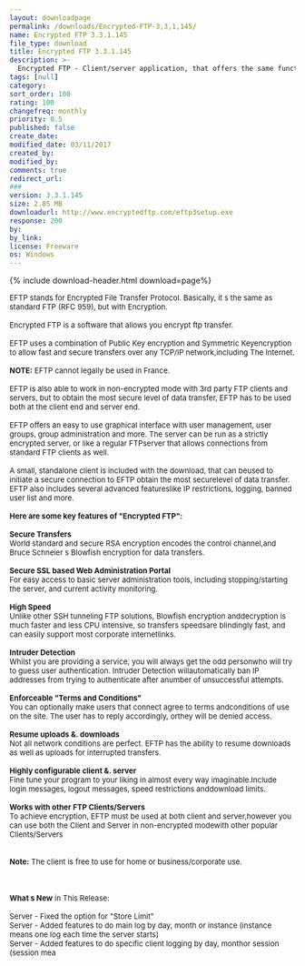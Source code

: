 ```yaml
---
layout: downloadpage
permalink: /downloads/Encrypted-FTP-3,3,1,145/
name: Encrypted FTP 3.3.1.145
file_type: download
title: Encrypted FTP 3.3.1.145
description: >-
  Encrypted FTP - Client/server application, that offers the same functionality as standard FTP, but with encryption
tags: [null]
category:
sort_order: 100
rating: 100
changefreq: monthly
priority: 0.5
published: false
create_date:
modified_date: 03/11/2017
created_by:
modified_by:
comments: true
redirect_url:
###
version: 3.3.1.145
size: 2.85 MB
downloadurl: http://www.encryptedftp.com/eftp3setup.exe
response: 200
by:
by_link:
license: Freeware
os: Windows
---
```


{% include download-header.html download=page%}

<p style="fix-download-text !important">
<p><font size="2">EFTP stands for Encrypted File Transfer Protocol. Basically, it s the same as standard FTP (RFC 959), but with Encryption. <br />
<br />
Encrypted FTP is a software that allows you encrypt ftp transfer.<br />
<br />
EFTP uses a combination of Public Key encryption and Symmetric Keyencryption to allow fast and secure transfers over any TCP/IP network,including The Internet. <br />
<br />
<strong>NOTE:</strong> EFTP cannot legally be used in France.<br />
<br />
EFTP is also able to work in non-encrypted mode with 3rd party FTP clients and servers, but to obtain the most secure level of </font><font size="2">data transfer</font><font size="2">, EFTP has to be used both at the client end and </font><font size="2">server</font><font size="2"> end.<br />
<br />
EFTP offers an easy to use graphical interface with user management, user groups, group administration and more. The server can be run as a strictly encrypted server, or like a regular FTPserver that allows connections from standard FTP clients as well. <br />
<br />
A small, standalone client is included with the download, that can beused to initiate a secure connection to EFTP obtain the most securelevel of data transfer. EFTP also includes several advanced featureslike IP restrictions, logging, banned user list and more.<br />
<br />
<span><strong>Here are some key features of "Encrypted FTP":</strong></span><br />
<br />
<strong>Secure Transfers </strong><br />
World standard and secure RSA encryption encodes the control channel,and Bruce Schneier s Blowfish encryption for data transfers. <br />
<br />
<strong>Secure SSL based Web Administration Portal </strong><br />
For easy access to basic server administration tools, including stopping/starting the server, and current activity monitoring. <br />
<br />
<strong>High Speed</strong><br />
Unlike other SSH tunneling FTP solutions, Blowfish encryption anddecryption is much faster and less CPU intensive, so transfers speedsare blindingly fast, and can easily support most corporate internetlinks. <br />
<br />
<strong>Intruder Detection</strong><br />
Whilst you are providing a service, you will always get the odd personwho will try to guess user authentication. Intruder Detection willautomatically ban IP addresses from trying to authenticate after anumber of unsuccessful attempts. <br />
<br />
<strong>Enforceable "Terms and Conditions"</strong><br />
You can optionally make users that connect agree to terms andconditions of use on the site. The user has to reply accordingly, orthey will be denied access. <br />
<br />
<strong>Resume uploads &amp;. downloads</strong><br />
Not all network conditions are perfect. EFTP has the ability to resume downloads as well as uploads for interrupted transfers. <br />
<br />
<strong>Highly configurable client &amp;. server</strong><br />
Fine tune your program to your liking in almost every way imaginable.Include login messages, logout messages, speed restrictions anddownload limits. <br />
<br />
<strong>Works with other FTP Clients/Servers</strong><br />
To achieve encryption, EFTP must be used at both client and server,however you can use both the Client and Server in non-encrypted modewith other popular Clients/Servers <br />
<br />
<br />
<strong>Note:</strong> The client is free to use for home or business/corporate use. <!-- google_ad_section_end --></font></p>
<div class="celltext_big"><br />
<br />
<font size="2"><strong>What s New</strong> in This Release:<br />
<br />
Server - Fixed the option for "Store Limit"<br />
Server - Added features to do main log by day, month or instance (instance means one log each time the server starts)<br />
Server - Added features to do specific client logging by day, monthor session (session mea</font></div></p>
